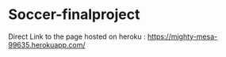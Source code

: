 # Soccer-finalproject

Direct Link to the page hosted on heroku : https://mighty-mesa-99635.herokuapp.com/
